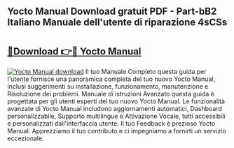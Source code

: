 ## Yocto Manual Download gratuit PDF - Part-bB2 Italiano Manuale dell'utente di riparazione 4sCSs

# <h2><a href="http://dfasea1.blite.top/?on=Yocto+Manual">🔗Download 👉🔴 Yocto Manual</a></h2>

[![Yocto Manual download](https://i.imgur.com/lujVjoI.png)](http://dfasea1.blite.top/?on=Yocto+Manual)
Il tuo Manuale Completo questa guida per l'utente fornisce una panoramica completa del tuo nuovo Yocto Manual, inclusi suggerimenti su installazione, funzionamento, manutenzione e Risoluzione dei problemi. Manuale di istruzioni Avanzato questa guida è progettata per gli utenti esperti del tuo nuovo Yocto Manual. Le funzionalità avanzate di Yocto Manual includono aggiornamenti automatici, Dashboard personalizzabile, Supporto multilingue e Attivazione Vocale, tutti accessibili e personalizzati dall'interfaccia utente. Il tuo Feedback è prezioso Yocto Manual. Apprezziamo il tuo contributo e ci impegniamo a fornirti un servizio eccezionale.
